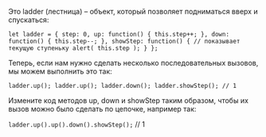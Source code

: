 Это ladder (лестница) – объект, который позволяет подниматься вверх и спускаться:

`let ladder = {
step: 0,
up: function() {
this.step++;
},
down: function() {
this.step--;
},
showStep: function() { // показывает текущую ступеньку
alert( this.step );
}
};`

Теперь, если нам нужно сделать несколько последовательных вызовов, мы можем выполнить это так:

`ladder.up();
ladder.up();
ladder.down();
ladder.showStep(); // 1`

Измените код методов up, down и showStep таким образом, чтобы их вызов можно было сделать по цепочке, например так:

`ladder.up().up().down().showStep();` // 1

